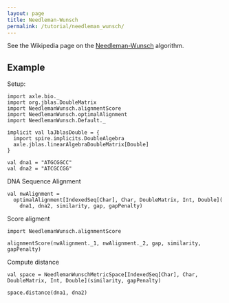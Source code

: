 ```yaml
---
layout: page
title: Needleman-Wunsch
permalink: /tutorial/needleman_wunsch/
---
```


See the Wikipedia page on the 
[Needleman-Wunsch](https://en.wikipedia.org/wiki/Needleman%E2%80%93Wunsch_algorithm) algorithm.

Example
-------

Setup:

```tut:book:silent
import axle.bio._
import org.jblas.DoubleMatrix
import NeedlemanWunsch.alignmentScore
import NeedlemanWunsch.optimalAlignment
import NeedlemanWunsch.Default._

implicit val laJblasDouble = {
  import spire.implicits.DoubleAlgebra
  axle.jblas.linearAlgebraDoubleMatrix[Double]
}

val dna1 = "ATGCGGCC"
val dna2 = "ATCGCCGG"
```

DNA Sequence Alignment

```tut:book
val nwAlignment =
  optimalAlignment[IndexedSeq[Char], Char, DoubleMatrix, Int, Double](
    dna1, dna2, similarity, gap, gapPenalty)
```

Score aligment

```tut:book
import NeedlemanWunsch.alignmentScore

alignmentScore(nwAlignment._1, nwAlignment._2, gap, similarity, gapPenalty)
```

Compute distance

```tut:book
val space = NeedlemanWunschMetricSpace[IndexedSeq[Char], Char, DoubleMatrix, Int, Double](similarity, gapPenalty)

space.distance(dna1, dna2)
```
